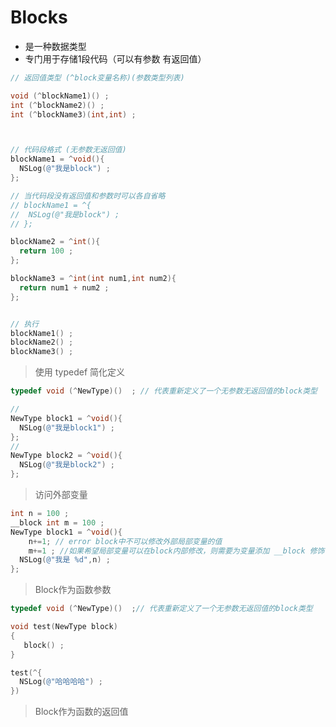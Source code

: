 # Blocks

- 是一种数据类型
- 专门用于存储1段代码（可以有参数 有返回值）

```objective-c
// 返回值类型 (^block变量名称)(参数类型列表)

void (^blockName1)() ;
int (^blockName2)() ;
int (^blockName3)(int,int) ;  



// 代码段格式 (无参数无返回值)
blockName1 = ^void(){
  NSLog(@"我是block") ;
};

// 当代码段没有返回值和参数时可以各自省略
// blockName1 = ^{
//  NSLog(@"我是block") ;
// };

blockName2 = ^int(){
  return 100 ;
};

blockName3 = ^int(int num1,int num2){
  return num1 + num2 ;
};


// 执行
blockName1() ;
blockName2() ;
blockName3() ;
```

> 使用 typedef 简化定义

```objective-c
typedef void (^NewType)()  ; // 代表重新定义了一个无参数无返回值的block类型

//
NewType block1 = ^void(){
  NSLog(@"我是block1") ;
};
//
NewType block2 = ^void(){
  NSLog(@"我是block2") ;
};
```

> 访问外部变量

```objective-c
int n = 100 ;
__block int m = 100 ;
NewType block1 = ^void(){
	n+=1; // error block中不可以修改外部局部变量的值
	m+=1 ; //如果希望局部变量可以在block内部修改，则需要为变量添加 __block 修饰
  NSLog(@"我是 %d",n) ;
};
```

> Block作为函数参数

```objective-c
typedef void (^NewType)()  ;// 代表重新定义了一个无参数无返回值的block类型

void test(NewType block)
{
   block() ;
}

test(^{
  NSLog(@"哈哈哈哈") ;
})
```

> Block作为函数的返回值

```objective-c

```

